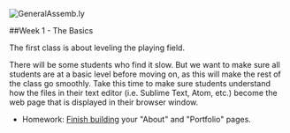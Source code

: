 ![GeneralAssemb.ly](https://github.com/generalassembly/ga-ruby-on-rails-for-devs/raw/master/images/ga.png "GeneralAssemb.ly")

##Week 1 - The Basics

The first class is about leveling the playing field.

There will be some students who find it slow. But we want to make sure all students are at a basic level before moving on, as this will make the rest of the class go smoothly. Take this time to make sure students understand how the files in their text editor (i.e. Sublime Text, Atom, etc.) become the web page that is displayed in their browser window.

* Homework: [Finish building](Assignment/README.md) your "About" and "Portfolio" pages.  
